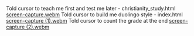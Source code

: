 
Told cursor to teach me first and test me later - christianity_study.html  [screen-capture.webm](https://github.com/user-attachments/assets/fd9ee590-2f63-4860-83d7-953b5a0886e8)
Told cursor to build me duolingo style - index.html  [screen-capture (1).webm](https://github.com/user-attachments/assets/73f42ae1-17ff-4540-8527-d2a3746a35b9)
Told cursor to count the grade at the end [screen-capture (2).webm](https://github.com/user-attachments/assets/c46b677d-b754-42af-b070-b4009ac8c147)

